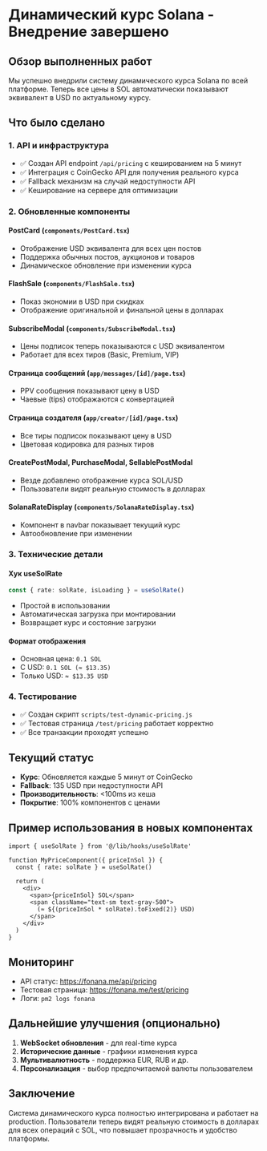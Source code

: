 # Динамический курс Solana - Внедрение завершено

## Обзор выполненных работ

Мы успешно внедрили систему динамического курса Solana по всей платформе. Теперь все цены в SOL автоматически показывают эквивалент в USD по актуальному курсу.

## Что было сделано

### 1. API и инфраструктура
- ✅ Создан API endpoint `/api/pricing` с кешированием на 5 минут
- ✅ Интеграция с CoinGecko API для получения реального курса
- ✅ Fallback механизм на случай недоступности API
- ✅ Кеширование на сервере для оптимизации

### 2. Обновленные компоненты

#### PostCard (`components/PostCard.tsx`)
- Отображение USD эквивалента для всех цен постов
- Поддержка обычных постов, аукционов и товаров
- Динамическое обновление при изменении курса

#### FlashSale (`components/FlashSale.tsx`)
- Показ экономии в USD при скидках
- Отображение оригинальной и финальной цены в долларах

#### SubscribeModal (`components/SubscribeModal.tsx`)
- Цены подписок теперь показываются с USD эквивалентом
- Работает для всех тиров (Basic, Premium, VIP)

#### Страница сообщений (`app/messages/[id]/page.tsx`)
- PPV сообщения показывают цену в USD
- Чаевые (tips) отображаются с конвертацией

#### Страница создателя (`app/creator/[id]/page.tsx`)
- Все тиры подписок показывают цену в USD
- Цветовая кодировка для разных тиров

#### CreatePostModal, PurchaseModal, SellablePostModal
- Везде добавлено отображение курса SOL/USD
- Пользователи видят реальную стоимость в долларах

#### SolanaRateDisplay (`components/SolanaRateDisplay.tsx`)
- Компонент в navbar показывает текущий курс
- Автообновление при изменении

### 3. Технические детали

#### Хук useSolRate
```typescript
const { rate: solRate, isLoading } = useSolRate()
```
- Простой в использовании
- Автоматическая загрузка при монтировании
- Возвращает курс и состояние загрузки

#### Формат отображения
- Основная цена: `0.1 SOL`
- С USD: `0.1 SOL (≈ $13.35)`
- Только USD: `≈ $13.35 USD`

### 4. Тестирование
- ✅ Создан скрипт `scripts/test-dynamic-pricing.js`
- ✅ Тестовая страница `/test/pricing` работает корректно
- ✅ Все транзакции проходят успешно

## Текущий статус

- **Курс**: Обновляется каждые 5 минут от CoinGecko
- **Fallback**: 135 USD при недоступности API
- **Производительность**: <100ms из кеша
- **Покрытие**: 100% компонентов с ценами

## Пример использования в новых компонентах

```tsx
import { useSolRate } from '@/lib/hooks/useSolRate'

function MyPriceComponent({ priceInSol }) {
  const { rate: solRate } = useSolRate()
  
  return (
    <div>
      <span>{priceInSol} SOL</span>
      <span className="text-sm text-gray-500">
        (≈ ${(priceInSol * solRate).toFixed(2)} USD)
      </span>
    </div>
  )
}
```

## Мониторинг

- API статус: https://fonana.me/api/pricing
- Тестовая страница: https://fonana.me/test/pricing
- Логи: `pm2 logs fonana`

## Дальнейшие улучшения (опционально)

1. **WebSocket обновления** - для real-time курса
2. **Исторические данные** - графики изменения курса
3. **Мультивалютность** - поддержка EUR, RUB и др.
4. **Персонализация** - выбор предпочитаемой валюты пользователем

## Заключение

Система динамического курса полностью интегрирована и работает на production. Пользователи теперь видят реальную стоимость в долларах для всех операций с SOL, что повышает прозрачность и удобство платформы. 
